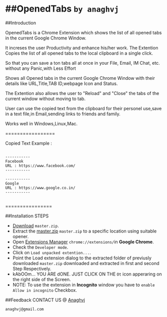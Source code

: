 ##OpenedTabs 
`by anaghvj`
==========
##Introduction

OpenedTabs is a Chrome Extension  which shows the list of all opened tabs in the current Google Chrome Window.

It increses the user Productivity and enhance his/her work. The Extention Copies the list of all opened tabs to the  local clipboard in a single click.

So that you can save a ton tabs all at once in your File, Email, IM Chat, etc. without any Panic,with Less Effort

Shows all Opened tabs in the current Google Chrome Window with their details like URL,Title,TAB ID,webpage Icon and Status.

The Extention also allows the user to "Reload" and "Close" the tabs of the current window without moving to tab.

User can use the copied text from the clipboard for their personel use,save in a text file,in Email,sending links to friends and family.

Works well in  Windows,Linux,Mac.

=================

Copied Text Example :
```

-----------
Facebook
URL : https://www.facebook.com/
-----------

-----------
Google
URL : https://www.google.co.in/
-----------


```
================

##Installation STEPS

- [Download](https://github.com/anaghvj/OpenedTabs/archive/master.zip) `master.zip`.
- Extract the [master.zip](https://github.com/anaghvj/OpenedTabs/archive/master.zip) `master.zip` to a specific location using suitable opener.
- Open [Extensions Manager](chrome://extensions) `chrome://extensions/`in <b>Google Chrome</b>.
- Check the `Developer mode`.
- Click on `Load unpacked extention...`.
- Point the Load extension dialog to the extracted  folder of previusly downloaded `master.zip` downloaded and extracted in first and second Step Respectively.
- kAbOOm... YOU ARE dONE. JUST CLICK ON THE `Ot` icon apperaring on the right side of the Screen.
- NOTE: To use the extension in <b>Incognito</b> window you have to `enable` `Allow in incognito` Checkbox.
 



##Feedback
CONTACT US @
[Anaghvj](anaghvj@gmail.com)

`anaghvj@gmail.com`
